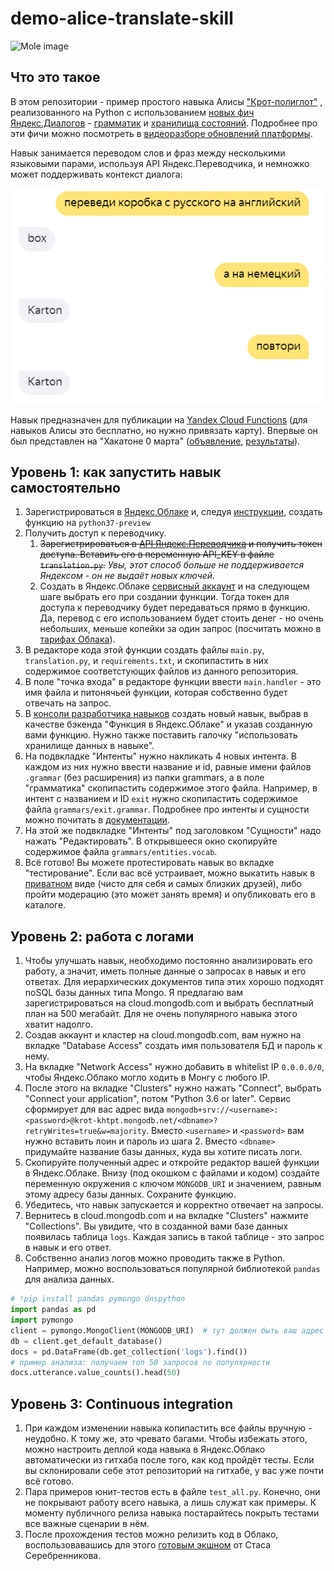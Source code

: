 # demo-alice-translate-skill
![Mole image](https://avatars.mds.yandex.net/get-dialogs/1017510/0479fa286034b99b6294/catalogue-icon-x3)

## Что это такое

В этом репозитории - пример простого навыка Алисы 
["Крот-полиглот"](https://dialogs.yandex.ru/store/skills/622af903-krot-poliglot)
, реализованного на Python с использованием 
[новых фич](https://yandex.ru/blog/dialogs/vesennee-obnovlenie-platformy-dialogov) 
[Яндекс.Диалогов](https://dialogs.yandex.ru/) -  [грамматик](https://yandex.ru/dev/dialogs/alice/doc/nlu-docpage/) и 
[хранилища состояний](https://yandex.ru/dev/dialogs/alice/doc/session-persistence-docpage/). 
Подробнее про эти фичи можно посмотреть в 
[видеоразборе обновлений платформы](https://www.youtube.com/watch?v=VLza91oQZDA&feature=youtu.be).

Навык занимается переводом слов и фраз между несколькими языковыми парами, 
используя API Яндекс.Переводчика, и немножко может поддерживать контекст диалога:

![Dialogue Image](image/dialogue.png)

Навык предназначен для публикации на 
[Yandex Cloud Functions](https://cloud.yandex.ru/docs/functions/) 
(для навыков Алисы это бесплатно, но нужно привязать карту). 
Впервые он был представлен на "Хакатоне 0 марта" 
([объявление](https://events.yandex.ru/events/hakaton-navykov-29-02-2020), 
[результаты](https://yandex.ru/blog/dialogs/kak-proshel-fevralskiy-khakaton)).

## Уровень 1: как запустить навык самостоятельно

1. Зарегистрироваться в [Яндекс.Облаке](https://console.cloud.yandex.ru/) 
и, следуя [инструкции](https://cloud.yandex.ru/docs/functions/quickstart/function-quickstart), 
создать функцию на `python37-preview`
1. Получить доступ к переводчику.
   1. ~~Зарегистрироваться в [API Яндекс.Переводчика](https://yandex.ru/dev/translate/)
и получить токен доступа. Вставить его в переменную API_KEY в файле `translation.py`.~~
   *Увы, этот способ больше не поддерживается Яндексом - он не выдаёт новых ключей.*
   1. Создать в Яндекс.Облаке 
   [сервисный аккаунт](https://cloud.yandex.ru/docs/iam/quickstart-sa)
   и на следующем шаге выбрать его при создании функции. 
   Тогда токен для доступа к переводчику будет передаваться прямо в функцию.
   Да, перевод с его использованием будет стоить денег - но очень небольших, 
   меньше копейки за один запрос 
   (посчитать можно в [тарифах Облака](https://cloud.yandex.ru/prices)). 
3. В редакторе кода этой функции создать файлы `main.py`, `translation.py`, 
и `requirements.txt`, и скопипастить в них содержимое соответстующих файлов 
из данного репозитория.
4. В поле "точка входа" в редакторе функции ввести `main.handler` - это имя
файла и питонячьей функции, которая собственно будет отвечать на запрос. 
5. В [консоли разработчика навыков](https://dialogs.yandex.ru/developer/)
создать новый навык, выбрав в качестве бэкенда "Функция в Яндекс.Облаке" и 
указав созданную вами функцию. 
Нужно также поставить галочку "использовать хранилище данных в навыке".
6. На подвкладке "Интенты" нужно накликать 4 новых интента. 
В каждом из них нужно ввести название и id, равные имени файлов `.grammar` 
(без расширения) из папки grammars, 
а в поле "грамматика" скопипастить содержимое этого файла. 
Например, в интент с названием и ID `exit` нужно скопипастить содержимое файла
`grammars/exit.grammar`.
Подробнее про интенты и сущности можно почитать в 
[документации](https://yandex.ru/dev/dialogs/alice/doc/nlu-docpage/).
7. На этой же подвкладке "Интенты" под заголовком "Сущности" надо нажать 
"Редактировать".
В открывшееся окно скопируйте содержимое файла `grammars/entities.vocab`.
8. Всё готово! Вы можете протестировать навык во вкладке "тестирование". 
Если вас всё устраивает, можно выкатить навык 
в [приватном](https://yandex.ru/dev/dialogs/alice/doc/access-docpage/) виде 
(чисто для себя и самых близких друзей), 
либо пройти модерацию (это может занять время) и опубликовать его в каталоге.

## Уровень 2: работа с логами
1. Чтобы улучшать навык, необходимо постоянно анализировать его работу, а значит, 
иметь полные данные о запросах в навык и его ответах. 
Для иерархических документов типа этих хорошо подходят noSQL базы данных типа Mongo.
Я предлагаю вам зарегистрироваться на cloud.mongodb.com и выбрать бесплатный план 
на 500 мегабайт. Для не очень популярного навыка этого хватит надолго.
2. Создав аккаунт и кластер на cloud.mongodb.com, вам нужно на вкладке 
"Database Access" создать имя пользователя БД и пароль к нему.
3. На вкладке "Network Access" нужно добавить в whitelist IP `0.0.0.0/0`, чтобы
Яндекс.Облако могло ходить в Монгу с любого IP.
4. После этого на вкладке "Clusters" нужно нажать "Connect", 
выбрать "Connect your application", потом "Python 3.6 or later". 
Сервис сформирует для вас адрес вида 
`mongodb+srv://<username>:<password>@krot-khtpt.mongodb.net/<dbname>?retryWrites=true&w=majority`.
Вместо `<username>` и `<password>` вам нужно вставить лоин и пароль из шага 2.
Вместо `<dbname>` придумайте название базы данных, куда вы хотите писать логи. 
5. Скопируйте полученный адрес и откройте редактор вашей функции в Яндекс.Облаке.
Внизу (под окошком с файлами и кодом) создайте переменную окружения 
с ключом `MONGODB_URI` и значением, равным этому адресу базы данных. 
Сохраните функцию.
6. Убедитесь, что навык запускается и корректно отвечает на запросы. 
7. Вернитесь в cloud.mongodb.com и на вкладке "Clusters" нажмите "Collections".
Вы увидите, что в созданной вами базе данных появилась таблица `logs`.
Каждая запись в такой таблице - это запрос в навык и его ответ. 
8. Собственно анализ логов можно проводить также в Python. 
Например, можно воспользоваться популярной библиотекой `pandas` для анализа данных.
```python
# !pip install pandas pymongo dnspython
import pandas as pd
import pymongo
client = pymongo.MongoClient(MONGODB_URI)  # тут должен быть ваш адрес mongo
db = client.get_default_database()
docs = pd.DataFrame(db.get_collection('logs').find())
# пример анализа: получаем топ 50 запросов по популярности
docs.utterance.value_counts().head(50)
```

## Уровень 3: Continuous integration
1. При каждом изменении навыка копипастить все файлы вручную - неудобно. 
К тому же, это чревато багами.
Чтобы избежать этого, можно настроить деплой кода навыка в Яндекс.Облако
автоматически из гитхаба после того, как код пройдёт тесты. 
Если вы склонировали себе этот репозиторий на гитхабе, у вас уже почти всё готово.
2. Пара примеров юнит-тестов есть в файле `test_all.py`. 
Конечно, они не покрывают работу всего навыка, а лишь служат как примеры.
К моменту публичного релиза навыка постарайтесь покрыть тестами 
все важные сценарии в нём.
3. После прохождения тестов можно релизить код в Облако, воспользовавашись
для этого 
[готовым экшном](https://github.com/Goodsmileduck/yandex-serverless-action)
от Стаса Серебренникова. 
